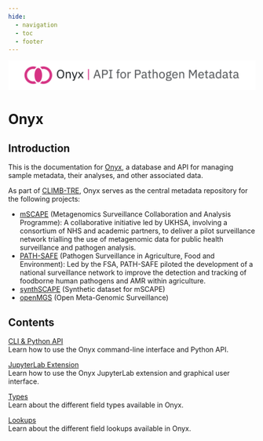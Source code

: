```yaml
---
hide:
  - navigation
  - toc
  - footer
---
```


![](img/banner.png)

# Onyx

## Introduction

This is the documentation for [Onyx](https://github.com/CLIMB-TRE/onyx), a database and API for managing sample metadata, their analyses, and other associated data.

As part of [CLIMB-TRE](https://climb-tre.github.io/), Onyx serves as the central metadata repository for the following projects:

- [mSCAPE](https://mscape.climb.ac.uk/) (Metagenomics Surveillance Collaboration and Analysis Programme): A collaborative initiative led by UKHSA, involving a consortium of NHS and academic partners, to deliver a pilot surveillance network trialling the use of metagenomic data for public health surveillance and pathogen analysis.
- [PATH-SAFE](https://www.food.gov.uk/our-work/pathogen-surveillance-in-agriculture-food-and-environment-path-safe-programme) (Pathogen Surveillance in Agriculture, Food and Environment): Led by the FSA, PATH-SAFE piloted the development of a national surveillance network to improve the detection and tracking of foodborne human pathogens and AMR within agriculture.
- [synthSCAPE](https://climb-tre.github.io/synthscape/) (Synthetic dataset for mSCAPE)
- [openMGS](https://climb-tre.github.io/openmgs/) (Open Meta-Genomic Surveillance)

## Contents

[CLI & Python API](https://climb-tre.github.io/onyx-client)<br>
Learn how to use the Onyx command-line interface and Python API.

[JupyterLab Extension](https://climb-tre.github.io/onyx-extension)<br>
Learn how to use the Onyx JupyterLab extension and graphical user interface.

[Types](fields/types.md)<br>
Learn about the different field types available in Onyx.

[Lookups](fields/lookups.md)<br>
Learn about the different field lookups available in Onyx.
